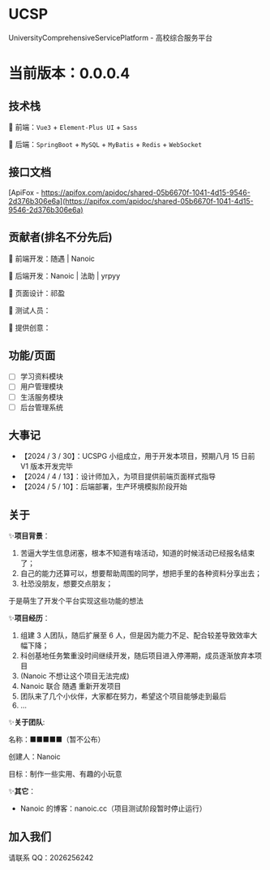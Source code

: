 <!--
 * @Author: Nanoic
 * @LastEditors: Nanoic 2026256242@qq.com
 * @Date: 2024-03-28 17:37:50
 * @LastEditTime: 2024-04-21 17:27:41
 * @FilePath: \UCSP\README.md
 * @Describe: README.md
-->

# UCSP

UniversityComprehensiveServicePlatform - 高校综合服务平台

# 当前版本：0.0.0.4

## 技术栈

🌟 前端：`Vue3` + `Element-Plus UI` + `Sass`

🌟 后端：`SpringBoot` + `MySQL` + `MyBatis` + `Redis` + `WebSocket`

## 接口文档

[ApiFox - https://apifox.com/apidoc/shared-05b6670f-1041-4d15-9546-2d376b306e6a](https://apifox.com/apidoc/shared-05b6670f-1041-4d15-9546-2d376b306e6a)

## 贡献者(排名不分先后)

🌟 前端开发：随遇 | Nanoic

🌟 后端开发：Nanoic | 法助 | yrpyy

🌟 页面设计：祁盈

🌟 测试人员：

🌟 提供创意：

## 功能/页面

-   [ ] 学习资料模块
-   [ ] 用户管理模块
-   [ ] 生活服务模块
-   [ ] 后台管理系统

## 大事记

- 【2024 / 3 / 30】：UCSPG 小组成立，用于开发本项目，预期八月 15 日前 V1 版本开发完毕
- 【2024 / 4 / 13】：设计师加入，为项目提供前端页面样式指导
- 【2024 / 5 / 10】：后端部署，生产环境模拟阶段开始

## 关于

✨**项目背景**：

1. 苦逼大学生信息闭塞，根本不知道有啥活动，知道的时候活动已经报名结束了；
2. 自己的能力还算可以，想要帮助周围的同学，想把手里的各种资料分享出去；
3. 社恐没朋友，想要交点朋友；

于是萌生了开发个平台实现这些功能的想法

✨**项目经历**：

1. 组建 3 人团队，随后扩展至 6 人，但是因为能力不足、配合较差导致效率大幅下降；
2. 科创基地任务繁重没时间继续开发，随后项目进入停滞期，成员逐渐放弃本项目
3. (Nanoic 不想让这个项目无法完成)
4. Nanoic 联合 随遇 重新开发项目
5. 团队来了几个小伙伴，大家都在努力，希望这个项目能够走到最后
6. ...

✨**关于团队**:

名称：■■■■■（暂不公布）

创建人：Nanoic

目标：制作一些实用、有趣的小玩意

✨**其它**：

-   Nanoic 的博客：nanoic.cc（项目测试阶段暂时停止运行）

## 加入我们

请联系 QQ：2026256242
